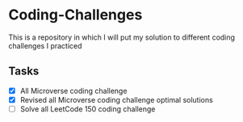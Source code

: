 # Coding-Challenges
This is a repository in which I will put my solution to different coding challenges I practiced

## Tasks
- [x] All Microverse coding challenge
- [x] Revised all Microverse coding challenge optimal solutions
- [ ] Solve all LeetCode 150 coding challenge
